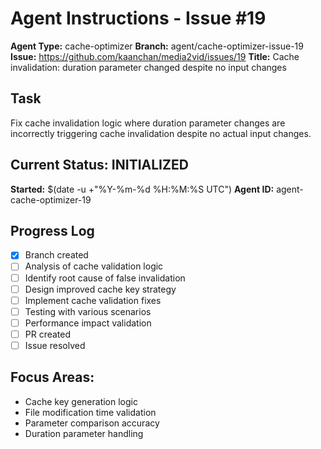 # Agent Instructions - Issue #19

**Agent Type:** cache-optimizer
**Branch:** agent/cache-optimizer-issue-19
**Issue:** https://github.com/kaanchan/media2vid/issues/19
**Title:** Cache invalidation: duration parameter changed despite no input changes

## Task
Fix cache invalidation logic where duration parameter changes are incorrectly triggering cache invalidation despite no actual input changes.

## Current Status: INITIALIZED
**Started:** $(date -u +"%Y-%m-%d %H:%M:%S UTC")
**Agent ID:** agent-cache-optimizer-19

## Progress Log
- [x] Branch created
- [ ] Analysis of cache validation logic
- [ ] Identify root cause of false invalidation
- [ ] Design improved cache key strategy
- [ ] Implement cache validation fixes
- [ ] Testing with various scenarios
- [ ] Performance impact validation
- [ ] PR created
- [ ] Issue resolved

## Focus Areas:
- Cache key generation logic
- File modification time validation
- Parameter comparison accuracy
- Duration parameter handling
